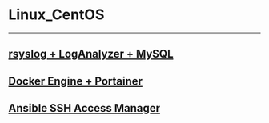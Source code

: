 # Linux_CentOS
--------------------------------------------------------------------------------------------------------------
[rsyslog + LogAnalyzer + MySQL](https://github.com/dimoroz772/Linux_CentOS/blob/main/rsyslog%2BLogAnalyzer%2BMySQL)
--------------------------------------------------------------------------------------------------------------
[Docker Engine + Portainer](https://github.com/dimoroz772/Linux_CentOS/blob/main/Docker_Engine%2BPortainer)
--------------------------------------------------------------------------------------------------------------
[Ansible SSH Access Manager](https://github.com/dimoroz772/Linux_CentOS/blob/main/Ansible_SSH_Access_Manager)
--------------------------------------------------------------------------------------------------------------
